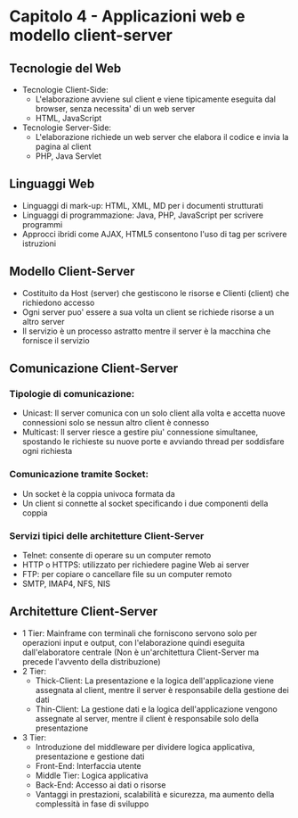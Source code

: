 # Capitolo 4 - Applicazioni web e modello client-server
## Tecnologie del Web
- Tecnologie Client-Side:
  - L'elaborazione avviene sul client e viene tipicamente eseguita dal browser, senza necessita' di un web server
  - HTML, JavaScript
- Tecnologie Server-Side:
  - L'elaborazione richiede un web server che elabora il codice e invia la pagina al client
  - PHP, Java Servlet

## Linguaggi Web
- Linguaggi di mark-up: HTML, XML, MD per i documenti strutturati
- Linguaggi di programmazione: Java, PHP, JavaScript per scrivere programmi
- Approcci ibridi come AJAX, HTML5 consentono l'uso di tag per scrivere istruzioni

## Modello Client-Server
- Costituito da Host (server) che gestiscono le risorse e Clienti (client) che richiedono accesso
- Ogni server puo' essere a sua volta un client se richiede risorse a un altro server
- Il servizio è un processo astratto mentre il server è la macchina che fornisce il servizio

## Comunicazione Client-Server
### Tipologie di comunicazione:
- Unicast: Il server comunica con un solo client alla volta e accetta nuove connessioni solo se nessun altro client
è connesso
- Multicast: Il server riesce a gestire piu' connessione simultanee, spostando le richieste su nuove porte e avviando
thread per soddisfare ogni richiesta
### Comunicazione tramite Socket:
- Un socket è la coppia univoca formata da <indirizzo IP:numero della porta>
- Un client si connette al socket specificando i due componenti della coppia
### Servizi tipici delle architetture Client-Server
- Telnet: consente di operare su un computer remoto
- HTTP o HTTPS: utilizzato per richiedere pagine Web ai server
- FTP: per copiare o cancellare file su un computer remoto
- SMTP, IMAP4, NFS, NIS

## Architetture Client-Server
- 1 Tier: Mainframe con terminali che forniscono servono solo per operazioni input e output, con l'elaborazione quindi
eseguita dall'elaboratore centrale (Non è un'architettura Client-Server ma precede l'avvento della distribuzione)
- 2 Tier:
  - Thick-Client: La presentazione e la logica dell'applicazione viene assegnata al client, mentre il server è 
  responsabile della gestione dei dati
  - Thin-Client: La gestione dati e la logica dell'applicazione vengono assegnate al server, mentre il client è 
  responsabile solo della presentazione
- 3 Tier:
  - Introduzione del middleware per dividere logica applicativa, presentazione e gestione dati
  - Front-End: Interfaccia utente
  - Middle Tier: Logica applicativa
  - Back-End: Accesso ai dati o risorse
  - Vantaggi in prestazioni, scalabilità e sicurezza, ma aumento della complessità in fase di sviluppo
